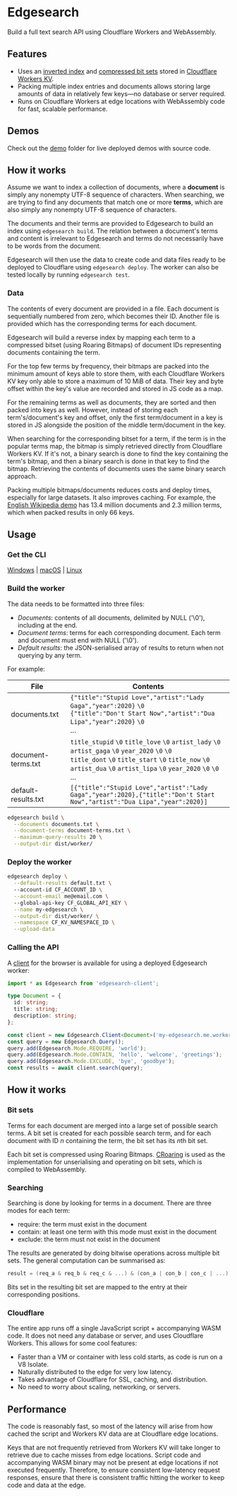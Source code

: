 # Edgesearch

Build a full text search API using Cloudflare Workers and WebAssembly.

## Features

- Uses an [inverted index](https://en.wikipedia.org/wiki/Inverted_index) and [compressed bit sets](https://roaringbitmap.org/) stored in [Cloudflare Workers KV](https://www.cloudflare.com/products/workers-kv/).
- Packing multiple index entries and documents allows storing large amounts of data in relatively few keys&mdash;no database or server required.
- Runs on Cloudflare Workers at edge locations with WebAssembly code for fast, scalable performance.

## Demos

Check out the [demo](./demo) folder for live deployed demos with source code.

## How it works

Assume we want to index a collection of documents, where a **document** is simply any nonempty UTF-8 sequence of characters. When searching, we are trying to find any documents that match one or more **terms**, which are also simply any nonempty UTF-8 sequence of characters.

The documents and their terms are provided to Edgesearch to build an index using `edgesearch build`. The relation between a document's terms and content is irrelevant to Edgesearch and terms do not necessarily have to be words from the document.

Edgesearch will then use the data to create code and data files ready to be deployed to Cloudflare using `edgesearch deploy`. The worker can also be tested locally by running `edgesearch test`.

### Data

The contents of every document are provided in a file. Each document is sequentially numbered from zero, which becomes their ID. Another file is provided which has the corresponding terms for each document.

Edgesearch will build a reverse index by mapping each term to a compressed bitset (using Roaring Bitmaps) of document IDs representing documents containing the term.

For the top few terms by frequency, their bitmaps are packed into the minimum amount of keys able to store them, with each Cloudflare Workers KV key only able to store a maximum of 10 MiB of data. Their key and byte offset within the key's value are recorded and stored in JS code as a map.

For the remaining terms as well as documents, they are sorted and then packed into keys as well. However, instead of storing each term's/document's key and offset, only the first term/document in a key is stored in JS alongside the position of the middle term/document in the key.

When searching for the corresponding bitset for a term, if the term is in the popular terms map, the bitmap is simply retrieved directly from Cloudflare Workers KV. If it's not, a binary search is done to find the key containing the term's bitmap, and then a binary search is done in that key to find the bitmap. Retrieving the contents of documents uses the same binary search approach.

Packing multiple bitmaps/documents reduces costs and deploy times, especially for large datasets. It also improves caching. For example, the [English Wikipedia demo](./demo/wiki/) has 13.4 million documents and 2.3 million terms, which when packed results in only 66 keys.

## Usage

### Get the CLI

[Windows](https://wilsonl.in/edgesearch/bin/0.0.2-windows-x86_64.exe) |
[macOS](https://wilsonl.in/edgesearch/bin/0.0.2-macos-x86_64) |
[Linux](https://wilsonl.in/edgesearch/bin/0.0.2-linux-x86_64)

### Build the worker

The data needs to be formatted into three files:

- *Documents*: contents of all documents, delimited by NULL ('\0'), including at the end.
- *Document terms*: terms for each corresponding document. Each term and document must end with NULL ('\0').
- *Default results*: the JSON-serialised array of results to return when not querying by any term.

For example:

|File|Contents|
|---|---|
|documents.txt|`{"title":"Stupid Love","artist":"Lady Gaga","year":2020}` `\0` <br> `{"title":"Don't Start Now","artist":"Dua Lipa","year":2020}` `\0` <br> ...|
|document-terms.txt|`title_stupid` `\0` `title_love` `\0` `artist_lady` `\0` `artist_gaga` `\0` `year_2020` `\0` `\0` <br> `title_dont` `\0` `title_start` `\0` `title_now` `\0` `artist_dua` `\0` `artist_lipa` `\0` `year_2020` `\0` `\0` <br> ...|
|default-results.txt|`[{"title":"Stupid Love","artist":"Lady Gaga","year":2020},{"title":"Don't Start Now","artist":"Dua Lipa","year":2020}]`|

```bash
edgesearch build \
  --documents documents.txt \
  --document-terms document-terms.txt \
  --maximum-query-results 20 \
  --output-dir dist/worker/
```

### Deploy the worker

```bash
edgesearch deploy \
  --default-results default.txt \ 
  --account-id CF_ACCOUNT_ID \
  --account-email me@email.com \ 
  --global-api-key CF_GLOBAL_API_KEY \
  --name my-edgesearch \
  --output-dir dist/worker/ \
  --namespace CF_KV_NAMESPACE_ID \
  --upload-data
```

### Calling the API

A [client](./client/) for the browser is available for using a deployed Edgesearch worker:

```typescript
import * as Edgesearch from 'edgesearch-client';

type Document = {
  id: string;
  title: string;
  description: string;
};

const client = new Edgesearch.Client<Document>('my-edgesearch.me.workers.dev');
const query = new Edgesearch.Query();
query.add(Edgesearch.Mode.REQUIRE, 'world');
query.add(Edgesearch.Mode.CONTAIN, 'hello', 'welcome', 'greetings');
query.add(Edgesearch.Mode.EXCLUDE, 'bye', 'goodbye');
const results = await client.search(query);
```

## How it works

### Bit sets

Terms for each document are merged into a large set of possible search terms.
A bit set is created for each possible search term, and for each document with ID *n* containing the term, the bit set has its *n*th bit set.

Each bit set is compressed using Roaring Bitmaps. [CRoaring](https://github.com/RoaringBitmap/CRoaring) is used as the implementation for unserialising and operating on bit sets, which is compiled to WebAssembly.

### Searching

Searching is done by looking for terms in a document.
There are three modes for each term:

- require: the term must exist in the document
- contain: at least one term with this mode must exist in the document
- exclude: the term must not exist in the document

The results are generated by doing bitwise operations across multiple bit sets.
The general computation can be summarised as:

```c
result = (req_a & req_b & req_c & ...) & (con_a | con_b | con_c | ...) & ~(exc_a | exc_b | exc_c | ...)
```

Bits set in the resulting bit set are mapped to the entry at their corresponding positions.

### Cloudflare

The entire app runs off a single JavaScript script + accompanying WASM code. It does not need any database or server, and uses Cloudflare Workers. This allows for some cool features:

- Faster than a VM or container with less cold starts, as code is run on a V8 Isolate.
- Naturally distributed to the edge for very low latency.
- Takes advantage of Cloudflare for SSL, caching, and distribution.
- No need to worry about scaling, networking, or servers.

## Performance

The code is reasonably fast, so most of the latency will arise from how cached the script and Workers KV data are at Cloudflare edge locations.

Keys that are not frequently retrieved from Workers KV will take longer to retrieve due to cache misses from edge locations. Script code and accompanying WASM binary may not be present at edge locations if not executed frequently. Therefore, to ensure consistent low-latency request responses, ensure that there is consistent traffic hitting the worker to keep code and data at the edge.
